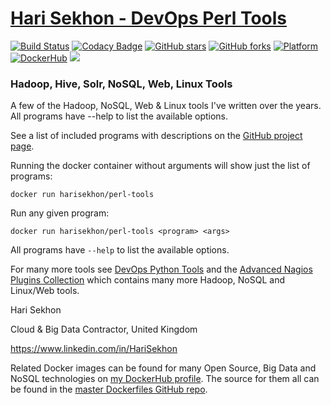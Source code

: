 # [Hari Sekhon - DevOps Perl Tools](https://github.com/HariSekhon/DevOps-Perl-tools)

[![Build Status](https://travis-ci.org/HariSekhon/devops-perl-tools.svg?branch=master)](https://travis-ci.org/HariSekhon/devops-perl-tools)
[![Codacy Badge](https://app.codacy.com/project/badge/Grade/366f2da87b794566bbf194092752f25a)](https://www.codacy.com/gh/HariSekhon/DevOps-Perl-tools/dashboard?utm_source=github.com&amp;utm_medium=referral&amp;utm_content=HariSekhon/DevOps-Perl-tools&amp;utm_campaign=Badge_Grade)
[![GitHub stars](https://img.shields.io/github/stars/harisekhon/devops-perl-tools.svg)](https://github.com/HariSekhon/DevOps-Perl-tools/stargazers)
[![GitHub forks](https://img.shields.io/github/forks/harisekhon/devops-perl-tools.svg)](https://github.com/HariSekhon/DevOps-Perl-tools/network)
[![Platform](https://img.shields.io/badge/platform-Linux%20%7C%20OS%20X-blue.svg)](https://github.com/HariSekhon/DevOps-Perl-tools#hari-sekhon-tools)
[![DockerHub](https://img.shields.io/badge/docker-available-blue.svg)](https://hub.docker.com/r/harisekhon/tools/)
[![](https://images.microbadger.com/badges/image/harisekhon/devops-perl-tools.svg)](http://microbadger.com/#/images/harisekhon/devops-perl-tools)

### Hadoop, Hive, Solr, NoSQL, Web, Linux Tools ###

A few of the Hadoop, NoSQL, Web & Linux tools I've written over the years. All programs have --help to list the available options.

See a list of included programs with descriptions on the [GitHub project page](https://github.com/HariSekhon/DevOps-Perl-tools#a-sample-of-cool-programs-in-this-toolbox).

Running the docker container without arguments will show just the list of programs:

```
docker run harisekhon/perl-tools
```

Run any given program:

```
docker run harisekhon/perl-tools <program> <args>
```

All programs have `--help` to list the available options.

For many more tools see [DevOps Python Tools](https://github.com/HariSekhon/DevOps-Python-tools) and the [Advanced Nagios Plugins Collection](https://github.com/HariSekhon/Nagios-Plugins) which contains many more Hadoop, NoSQL and Linux/Web tools.

Hari Sekhon

Cloud & Big Data Contractor, United Kingdom

https://www.linkedin.com/in/HariSekhon

Related Docker images can be found for many Open Source, Big Data and NoSQL technologies on [my DockerHub profile](https://hub.docker.com/r/harisekhon). The source for them all can be found in the [master Dockerfiles GitHub repo](https://github.com/HariSekhon/Dockerfiles/).
